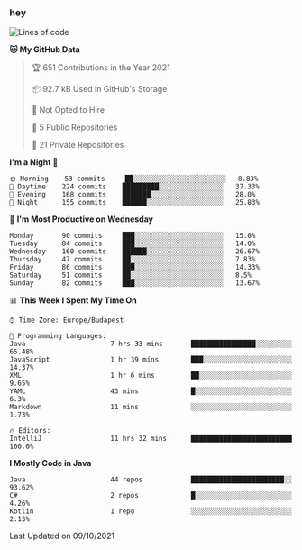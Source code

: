 ### hey

<!--START_SECTION:waka-->
![Lines of code](https://img.shields.io/badge/From%20Hello%20World%20I%27ve%20Written-458750%20lines%20of%20code-blue)

**🐱 My GitHub Data** 

> 🏆 651 Contributions in the Year 2021
 > 
> 📦 92.7 kB Used in GitHub's Storage 
 > 
> 🚫 Not Opted to Hire
 > 
> 📜 5 Public Repositories 
 > 
> 🔑 21 Private Repositories  
 > 
**I'm a Night 🦉** 

```text
🌞 Morning    53 commits     ██░░░░░░░░░░░░░░░░░░░░░░░   8.83% 
🌆 Daytime    224 commits    █████████░░░░░░░░░░░░░░░░   37.33% 
🌃 Evening    168 commits    ███████░░░░░░░░░░░░░░░░░░   28.0% 
🌙 Night      155 commits    ██████░░░░░░░░░░░░░░░░░░░   25.83%

```
📅 **I'm Most Productive on Wednesday** 

```text
Monday       90 commits     ███░░░░░░░░░░░░░░░░░░░░░░   15.0% 
Tuesday      84 commits     ███░░░░░░░░░░░░░░░░░░░░░░   14.0% 
Wednesday    160 commits    ██████░░░░░░░░░░░░░░░░░░░   26.67% 
Thursday     47 commits     ██░░░░░░░░░░░░░░░░░░░░░░░   7.83% 
Friday       86 commits     ███░░░░░░░░░░░░░░░░░░░░░░   14.33% 
Saturday     51 commits     ██░░░░░░░░░░░░░░░░░░░░░░░   8.5% 
Sunday       82 commits     ███░░░░░░░░░░░░░░░░░░░░░░   13.67%

```


📊 **This Week I Spent My Time On** 

```text
⌚︎ Time Zone: Europe/Budapest

💬 Programming Languages: 
Java                     7 hrs 33 mins       ████████████████░░░░░░░░░   65.48% 
JavaScript               1 hr 39 mins        ███░░░░░░░░░░░░░░░░░░░░░░   14.37% 
XML                      1 hr 6 mins         ██░░░░░░░░░░░░░░░░░░░░░░░   9.65% 
YAML                     43 mins             █░░░░░░░░░░░░░░░░░░░░░░░░   6.3% 
Markdown                 11 mins             ░░░░░░░░░░░░░░░░░░░░░░░░░   1.73%

🔥 Editors: 
IntelliJ                 11 hrs 32 mins      █████████████████████████   100.0%

```

**I Mostly Code in Java** 

```text
Java                     44 repos            ███████████████████████░░   93.62% 
C#                       2 repos             █░░░░░░░░░░░░░░░░░░░░░░░░   4.26% 
Kotlin                   1 repo              ░░░░░░░░░░░░░░░░░░░░░░░░░   2.13%

```



 Last Updated on 09/10/2021
<!--END_SECTION:waka-->
